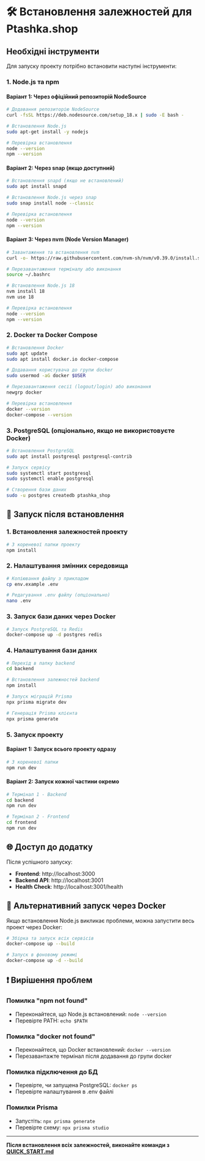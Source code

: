 # 🛠 Встановлення залежностей для Ptashka.shop

## Необхідні інструменти

Для запуску проекту потрібно встановити наступні інструменти:

### 1. Node.js та npm

#### Варіант 1: Через офіційний репозиторій NodeSource
```bash
# Додавання репозиторію NodeSource
curl -fsSL https://deb.nodesource.com/setup_18.x | sudo -E bash -

# Встановлення Node.js
sudo apt-get install -y nodejs

# Перевірка встановлення
node --version
npm --version
```

#### Варіант 2: Через snap (якщо доступний)
```bash
# Встановлення snapd (якщо не встановлений)
sudo apt install snapd

# Встановлення Node.js через snap
sudo snap install node --classic

# Перевірка встановлення
node --version
npm --version
```

#### Варіант 3: Через nvm (Node Version Manager)
```bash
# Завантаження та встановлення nvm
curl -o- https://raw.githubusercontent.com/nvm-sh/nvm/v0.39.0/install.sh | bash

# Перезавантаження терміналу або виконання
source ~/.bashrc

# Встановлення Node.js 18
nvm install 18
nvm use 18

# Перевірка встановлення
node --version
npm --version
```

### 2. Docker та Docker Compose

```bash
# Встановлення Docker
sudo apt update
sudo apt install docker.io docker-compose

# Додавання користувача до групи docker
sudo usermod -aG docker $USER

# Перезавантаження сесії (logout/login) або виконання
newgrp docker

# Перевірка встановлення
docker --version
docker-compose --version
```

### 3. PostgreSQL (опціонально, якщо не використовуєте Docker)

```bash
# Встановлення PostgreSQL
sudo apt install postgresql postgresql-contrib

# Запуск сервісу
sudo systemctl start postgresql
sudo systemctl enable postgresql

# Створення бази даних
sudo -u postgres createdb ptashka_shop
```

## 🚀 Запуск після встановлення

### 1. Встановлення залежностей проекту
```bash
# З кореневої папки проекту
npm install
```

### 2. Налаштування змінних середовища
```bash
# Копіювання файлу з прикладом
cp env.example .env

# Редагування .env файлу (опціонально)
nano .env
```

### 3. Запуск бази даних через Docker
```bash
# Запуск PostgreSQL та Redis
docker-compose up -d postgres redis
```

### 4. Налаштування бази даних
```bash
# Перехід в папку backend
cd backend

# Встановлення залежностей backend
npm install

# Запуск міграцій Prisma
npx prisma migrate dev

# Генерація Prisma клієнта
npx prisma generate
```

### 5. Запуск проекту

#### Варіант 1: Запуск всього проекту одразу
```bash
# З кореневої папки
npm run dev
```

#### Варіант 2: Запуск кожної частини окремо
```bash
# Термінал 1 - Backend
cd backend
npm run dev

# Термінал 2 - Frontend  
cd frontend
npm run dev
```

## 🌐 Доступ до додатку

Після успішного запуску:
- **Frontend**: http://localhost:3000
- **Backend API**: http://localhost:3001
- **Health Check**: http://localhost:3001/health

## 🔧 Альтернативний запуск через Docker

Якщо встановлення Node.js викликає проблеми, можна запустити весь проект через Docker:

```bash
# Збірка та запуск всіх сервісів
docker-compose up --build

# Запуск в фоновому режимі
docker-compose up -d --build
```

## ❗ Вирішення проблем

### Помилка "npm not found"
- Переконайтеся, що Node.js встановлений: `node --version`
- Перевірте PATH: `echo $PATH`

### Помилка "docker not found"
- Переконайтеся, що Docker встановлений: `docker --version`
- Перезавантажте термінал після додавання до групи docker

### Помилка підключення до БД
- Перевірте, чи запущена PostgreSQL: `docker ps`
- Перевірте налаштування в .env файлі

### Помилки Prisma
- Запустіть: `npx prisma generate`
- Перевірте схему: `npx prisma studio`

---

**Після встановлення всіх залежностей, виконайте команди з [QUICK_START.md](QUICK_START.md)**
